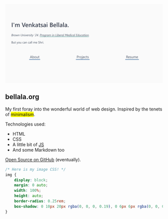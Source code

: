 ![Screenshot of Site](../assets/pics/site.webp)

## bellala.org

My first foray into the wonderful world of web design. Inspired by the tenets of <mark>minimalism</mark>.

Technologies used:
- HTML
- CSS
- A little bit of [JS](https://marked.js.org/)
- And some Markdown too

[Open Source on GitHub](https://github.com/vskbellala/vskbellala.github.io) (eventually).

```css
/* Here is my image CSS! */
img {
    display: block;
    margin: 0 auto;
    width: 100%;
    height: auto;
    border-radius: 0.25rem;
    box-shadow: 0 10px 20px rgba(0, 0, 0, 0.19), 0 6px 6px rgba(0, 0, 0, 0.23);
}
```
